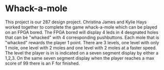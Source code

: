 # Whack-a-mole
This project is our 287 design project. Christina James and Kylie Hays worked together to complete the game whack-a-mole 
which can be played on an FPGA bored. The FPGA bored will display 4 leds in 4 desgnated holes that can be "whacked" with
4 corresponding pushbuttons. Each mole that is "whacked" rewards the player 1 point. There are 3 levels, one level with
only 1 mole, one level with 2 moles and one level with 2 moles at a faster speed. The level the player is in is indicated on 
a seven segment display by either a 1,2,3. On the same seven segment display when the player reaches a max score of 99 there 
is an F for finished.
